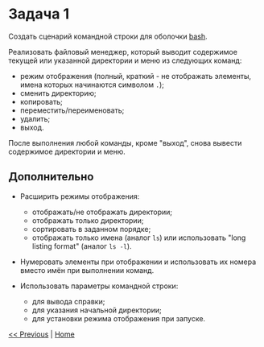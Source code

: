 # Задача 1

Создать сценарий командной строки для оболочки [bash](https://ru.wikipedia.org/wiki/Bash).

Реализовать файловый менеджер, который выводит содержимое текущей или указанной директории и меню из следующих команд:
- режим отображения (полный, краткий - не отображать элементы, имена которых начинаются символом `.`);
- сменить директорию;
- копировать;
- переместить/переименовать;
- удалить;
- выход.

После выполнения любой команды, кроме "выход", снова вывести содержимое директории и меню.

## Дополнительно

- Расширить режимы отображения:
   	- отображать/не отображать директории;
   	- отображать только директории;
   	- сортировать в заданном порядке;
   	- отображать только имена (аналог `ls`) или использовать "long listing format" (аналог `ls -l`).

- Нумеровать элементы при отображении и использовать их номера вместо имён при выполнении команд.

- Использовать параметры командной строки:
	- для вывода справки;
	- для указания начальной директории;
	- для установки режима отображения при запуске.

[<< Previous](exercise03.md) | [Home](../readme.md)

